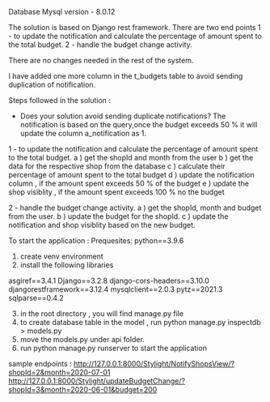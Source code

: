 Database Mysql version - 8.0.12

The solution is based on Django rest framework.
There are two end points 
1 - to update the notification and calculate the percentage of amount spent to the total budget.
2 - handle the budget change activity.

There are no changes needed in the rest of the system.

I have added one more column in the t_budgets table to avoid sending duplication of notification.

Steps followed in the solution :

* Does your solution avoid sending duplicate notifications?
 The notification is based on the query,once the budget exceeds 50 % it will update the column a_notification as 1.
 
1 - to update the notification and calculate the percentage of amount spent to the total budget.
a ) get the shopId and month from the user
b ) get the data for the respective shop from the database
c ) calculate their percentage of amount spent to the total budget
d ) update the notification column , if the amount spent exceeds 50 % of the budget
e ) update the shop visiblity , if the amount spent exceeds 100 % no the budget 

2 - handle the budget change activity.
a ) get the shopId, month and budget from the user.
b ) update the budget for the shopId.
c ) update the notification and shop visiblity based on the new budget.

To start the application :
Prequesites:
python==3.9.6

1) create venv environment
2) install the following libraries

asgiref==3.4.1
Django==3.2.8
django-cors-headers==3.10.0
djangorestframework==3.12.4
mysqlclient==2.0.3
pytz==2021.3
sqlparse==0.4.2

3) in the root directory , you will find manage.py file
4) to create database table in the model , run python manage.py inspectdb > models.py
5) move the models.py under api folder.
6) run python manage.py runserver to start the application

sample endpoints :
http://127.0.0.1:8000/Stylight/NotifyShopsView/?shopId=2&month=2020-07-01
http://127.0.0.1:8000/Stylight/updateBudgetChange/?shopId=3&month=2020-06-01&budget=200






